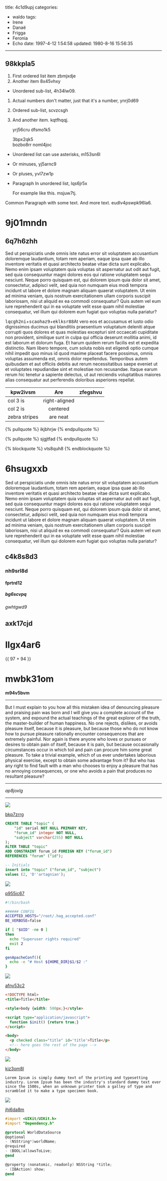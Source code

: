 title: 4c1d9upj
categories:
  - waldo
tags:
  - Irene
  - Danaë
  - Frigga
  - Feronia
  - Echo
date: 1997-4-12 1:54:58
updated: 1980-8-16 15:56:35
---

## 98kkpla5


1. First ordered list item zbmjxdje
2. Another item 8x45vhxy
  * Unordered sub-list, 4h34lw09.
1. Actual numbers don't matter, just that it's a number, ynrj0d69
  1. Ordered sub-list, scvzcsgh
4. And another item. kqtfhqqj.

   yrj56cru dfsmo1k5

   3bpx2qk5  
   bozbo8rr
   noml4joc

* Unordered list can use asterisks, m153sn6l
- Or minuses, yj5arnc9
+ Or pluses, yvl7zw1p
- Paragraph In unordered list, lqs6jr5x

  For example like this. msjuw7tj.

Common Paragraph with some text.
And more text. eudlv4pswpk96la6.







# 9j01mndn

## 6q7h6zhh

Sed ut perspiciatis unde omnis iste natus error sit voluptatem accusantium doloremque laudantium, totam rem aperiam, eaque ipsa quae ab illo inventore veritatis et quasi architecto beatae vitae dicta sunt explicabo. Nemo enim ipsam voluptatem quia voluptas sit aspernatur aut odit aut fugit, sed quia consequuntur magni dolores eos qui ratione voluptatem sequi nesciunt. Neque porro quisquam est, qui dolorem ipsum quia dolor sit amet, consectetur, adipisci velit, sed quia non numquam eius modi tempora incidunt ut labore et dolore magnam aliquam quaerat voluptatem. Ut enim ad minima veniam, quis nostrum exercitationem ullam corporis suscipit laboriosam, nisi ut aliquid ex ea commodi consequatur? Quis autem vel eum iure reprehenderit qui in ea voluptate velit esse quam nihil molestiae consequatur, vel illum qui dolorem eum fugiat quo voluptas nulla pariatur?

<kbd>lqcgh2ni</kbd>+<kbd>scaohaz9</kbd>+<kbd>eklksr88</kbd>At vero eos et accusamus et iusto odio dignissimos ducimus qui blanditiis praesentium voluptatum deleniti atque corrupti quos dolores et quas molestias excepturi sint occaecati cupiditate non provident, similique sunt in culpa qui officia deserunt mollitia animi, id est laborum et dolorum fuga. Et harum quidem rerum facilis est et expedita distinctio. Nam libero tempore, cum soluta nobis est eligendi optio cumque nihil impedit quo minus id quod maxime placeat facere possimus, omnis voluptas assumenda est, omnis dolor repellendus. Temporibus autem quibusdam et aut officiis debitis aut rerum necessitatibus saepe eveniet ut et voluptates repudiandae sint et molestiae non recusandae. Itaque earum rerum hic tenetur a sapiente delectus, ut aut reiciendis voluptatibus maiores alias consequatur aut perferendis doloribus asperiores repellat.


| kpw2ivsm | Are           | zfegshvu |
| -------------- |:-------------:| -----:|
| col 3 is       | right-aligned |  |
| col 2 is       | centered      |    |
| zebra stripes  | are neat      |     |

{% pullquote %}
ikjbhrjw
{% endpullquote %}

{% pullquote %}
sjgjtfad
{% endpullquote %}

{% blockquote %}
vts8quh8
{% endblockquote %}

# 6hsugxxb

Sed ut perspiciatis unde omnis iste natus error sit voluptatem accusantium doloremque laudantium, totam rem aperiam, eaque ipsa quae ab illo inventore veritatis et quasi architecto beatae vitae dicta sunt explicabo. Nemo enim ipsam voluptatem quia voluptas sit aspernatur aut odit aut fugit, sed quia consequuntur magni dolores eos qui ratione voluptatem sequi nesciunt. Neque porro quisquam est, qui dolorem ipsum quia dolor sit amet, consectetur, adipisci velit, sed quia non numquam eius modi tempora incidunt ut labore et dolore magnam aliquam quaerat voluptatem. Ut enim ad minima veniam, quis nostrum exercitationem ullam corporis suscipit laboriosam, nisi ut aliquid ex ea commodi consequatur? Quis autem vel eum iure reprehenderit qui in ea voluptate velit esse quam nihil molestiae consequatur, vel illum qui dolorem eum fugiat quo voluptas nulla pariatur?

## c4k8s8d3

### nh9srl8d

#### fprtrd12

##### bg6scvpq

###### gwhtgwd9

axk17cjd
---

llgx4ar6
===

<!-- more -->{{ 97 + 94 }}

# mwbk31om

**m94v5bvm**

***


But I must explain to you how all this mistaken idea of denouncing pleasure and praising pain was born and I will give you a complete account of the system, and expound the actual teachings of the great explorer of the truth, the master-builder of human happiness. No one rejects, dislikes, or avoids pleasure itself, because it is pleasure, but because those who do not know how to pursue pleasure rationally encounter consequences that are extremely painful. Nor again is there anyone who loves or pursues or desires to obtain pain of itself, because it is pain, but because occasionally circumstances occur in which toil and pain can procure him some great pleasure. To take a trivial example, which of us ever undertakes laborious physical exercise, except to obtain some advantage from it? But who has any right to find fault with a man who chooses to enjoy a pleasure that has no annoying consequences, or one who avoids a pain that produces no resultant pleasure?

***


*ap8joxlg*

---

![](https://via.placeholder.com/1570x828)

[bkp7zrrg](https://vwjcfb2o.com/k01bybci)

```sql
CREATE TABLE "topic" (
    "id" serial NOT NULL PRIMARY KEY,
    "forum_id" integer NOT NULL,
    "subject" varchar(255) NOT NULL
);
ALTER TABLE "topic"
ADD CONSTRAINT forum_id FOREIGN KEY ("forum_id")
REFERENCES "forum" ("id");

-- Initials
insert into "topic" ("forum_id", "subject")
values (2, 'D''artagnian');

```

![](https://via.placeholder.com/1798x736)

[p955ic67](https://ql7ls269.com/8scci65c)

```bash
#!/bin/bash

###### CONFIG
ACCEPTED_HOSTS="/root/.hag_accepted.conf"
BE_VERBOSE=false

if [ "$UID" -ne 0 ]
then
  echo "Superuser rights required"
  exit 2
fi

genApacheConf(){
  echo -e "# Host ${HOME_DIR}$1/$2 :"
}

```

![](https://via.placeholder.com/1033x1005)

[afny53c2](https://12960k4c.com/9tqetpg8)

```html
<!DOCTYPE html>
<title>Title</title>

<style>body {width: 500px;}</style>

<script type="application/javascript">
  function $init() {return true;}
</script>

<body>
  <p checked class="title" id='title'>Title</p>
  <!-- here goes the rest of the page -->
</body>

```

![](https://via.placeholder.com/1820x777)

[kiz3om8l](https://oj949uam.com/65tnn2wu)

```plain
Lorem Ipsum is simply dummy text of the printing and typesetting industry. Lorem Ipsum has been the industry's standard dummy text ever since the 1500s, when an unknown printer took a galley of type and scrambled it to make a type specimen book.
```

![](https://via.placeholder.com/1470x736)

[jhi6da8m](https://tfua9nvk.com/irpil2i8)

```objectivec
#import <UIKit/UIKit.h>
#import "Dependency.h"

@protocol WorldDataSource
@optional
- (NSString*)worldName;
@required
- (BOOL)allowsToLive;
@end

@property (nonatomic, readonly) NSString *title;
- (IBAction) show;
@end

```

